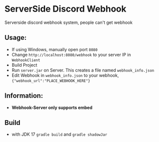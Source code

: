 # ServerSide Discord Webhook
Serverside discord webhook system, people can't get webhook

## Usage:
- If using Windows, manually open port `8080`
- Change `http://localhost:8080/webhook` to your server IP in `WebhookClient`
- Build Project
- Run `server.jar` on Server. This creates a file named `webhook_info.json`
- Edit Webhook in `webhook_info.json` to your webhook, `{"webhook_url":"PLACE_WEBHOOK_HERE"}`

## Information:
- **Webhook-Server only supports embed**

## Build
- with JDK 17 `gradle build` and `gradle shadowJar` 
